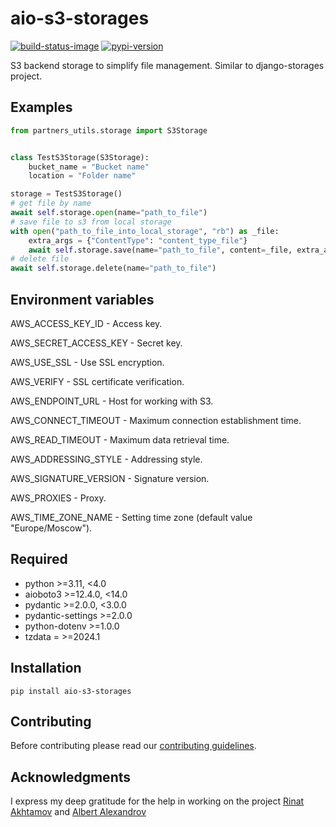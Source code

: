 # aio-s3-storages

[![build-status-image]][build-status]
[![pypi-version]][pypi]

S3 backend storage to simplify file management.
Similar to django-storages project.

## Examples

```python
from partners_utils.storage import S3Storage


class TestS3Storage(S3Storage):
    bucket_name = "Bucket name"
    location = "Folder name"

storage = TestS3Storage()
# get file by name
await self.storage.open(name="path_to_file")
# save file to s3 from local storage
with open("path_to_file_into_local_storage", "rb") as _file:
    extra_args = {"ContentType": "content_type_file"}
    await self.storage.save(name="path_to_file", content=_file, extra_args=extra_args)
# delete file
await self.storage.delete(name="path_to_file")
```

## Environment variables

AWS_ACCESS_KEY_ID - Access key.

AWS_SECRET_ACCESS_KEY - Secret key.

AWS_USE_SSL - Use SSL encryption.

AWS_VERIFY - SSL certificate verification.

AWS_ENDPOINT_URL - Host for working with S3.

AWS_CONNECT_TIMEOUT - Maximum connection establishment time.

AWS_READ_TIMEOUT - Maximum data retrieval time.

AWS_ADDRESSING_STYLE - Addressing style.

AWS_SIGNATURE_VERSION - Signature version.

AWS_PROXIES - Proxy.

AWS_TIME_ZONE_NAME - Setting time zone (default value "Europe/Moscow").

## Required

- python >=3.11, <4.0
- aioboto3 >=12.4.0, <14.0
- pydantic >=2.0.0, <3.0.0
- pydantic-settings >=2.0.0
- python-dotenv >=1.0.0
- tzdata = >=2024.1

## Installation

```pip install aio-s3-storages```

## Contributing

Before contributing please read our [contributing guidelines](CONTRIBUTING.md).

## Acknowledgments

I express my deep gratitude for the help in working on the project [Rinat Akhtamov](https://github.com/rinaatt) and [Albert Alexandrov](https://github.com/albertalexandrov)

[build-status-image]: https://github.com/SergeiVElfimov/aio-s3-storages/actions/workflows/python-package.yml/badge.svg
[build-status]: https://github.com/SergeiVElfimov/aio-s3-storages/actions/workflows/python-package.yml
[pypi-version]: https://img.shields.io/pypi/v/aio-s3-storages.svg
[pypi]: https://pypi.org/project/aio-s3-storages/
